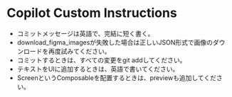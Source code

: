 # Copilot Custom Instructions

- コミットメッセージは英語で、完結に短く書く。
- download_figma_imagesが失敗した場合は正しいJSON形式で画像のダウンロードを再度試みてください。
- コミットするときは、すべての変更をgit addしてください。
- テキストをUIに追加するときは、英語で書いてください。
- ScreenというComposableを配置するときは、previewも追加してください。

